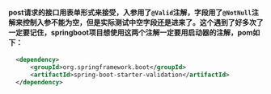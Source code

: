 #### post请求的接口用表单形式来接受，入参用了`@Valid`注解，字段用了`@NotNull`注解来控制入参不能为空，但是实际测试中空字段还是进来了。这个遇到了好多次了一定要记住，springboot项目想使用这两个注解一定要用启动器的注解，pom如下：


```xml
  <dependency>
      <groupId>org.springframework.boot</groupId>
      <artifactId>spring-boot-starter-validation</artifactId>
  </dependency>
```
